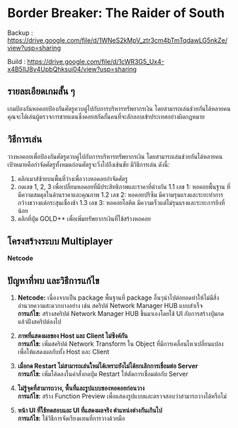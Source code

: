 # Border Breaker: The Raider of South
Backup : https://drive.google.com/file/d/1WNeS2kMpV_ztr3cm4bTmTqdawLG5nkZe/view?usp=sharing                

Build : https://drive.google.com/file/d/1cWR3G5_Ux4-x4B5IlJ8v4UpbQhksui04/view?usp=sharing
## รายละเอียดเกมสั้น ๆ
เกมป้องกันหอคอยป้องกันศัตรูควบคู่ไปกับการบริหารทรัพยากรเงิน โดยสามารถเล่นช่วยกันได้หลายคนคุณจะได้เล่นผู้ตรวจการชายแดนซึ่งคอยสกัดกั้นคนที่จะลักลอบเข้าประเทศอย่างผิดกฏหมาย

## วิธีการเล่น
วางหอคอยเพื่อป้องกันศัตรูควบคู่ไปกับการบริหารทรัพยากรเงิน โดยสามารถเล่นช่วยกันได้หลายคน เป้าหมายคือกำจัดศัตรูทั้งหมดก่อนศัตรูจะวิ่งไปถึงเช้นชัย มีวิธีการเล่น ดังนี้:

1. คลิกเมาส์ซ้ายบนพื้นที่ว่างเพื่อวางหอคอยกำจัดศัตรู
2. กดเลข 1, 2, 3 เพื่อเปลี่ยนหอคอยที่มีประสิทธิภาพและราคาที่ต่างกัน
    1.1 เลข 1: หอคอยพื้นฐาน ที่มีความสมดุลในด้านราคาและคุณภาพ
    1.2 เลข 2: หอคอยปริซึม มีความรุนแรงและระยะทำการกว้างขวางแต่กระสุนเชื่องช้า
    1.3 เลข 3: หอคอยโลหิต มีความเร็วแต่ไม่รุนแรงและระยะการยิงที่น้อย
3. คลิกที่ปุ่ม GOLD++ เพื่อเพิ่มทรัพยากรเงินที่ใช้สร้างหอคอย

## โครงสร้างระบบ Multiplayer

**Netcode**

## ปัญหาที่พบ และวิธีการแก้ไข

1. **Netcode:** เนื่องจากเป็น package พื้นฐานที่ package อื่นๆนำไปต่อยอดทำให้ไม่มีสิ่งอำนวยความสะดวกบางอย่าง เช่น สคริปต์ Network Manager HUB แบบสำเร็จ  
   **การแก้ไข:** สร้างสคริปต์ Network Manager HUB ขึ้นมาเองโดยใช้ UI กับการสร้างปุ่มกดแล้วฝังสคริปต์ลงไป

2. **ภาพที่แสดงผลของ Host และ Client ไม่ซิงค์กัน**  
   **การแก้ไข:** เพิ่มสคริปต์ Network Transform ใน Object ที่มีการเคลื่อนไหวเปลี่ยนแปลงเพื่อให้แสดงผลกับทั้ง Host และ Client

3. **เมื่อกด Restart ไม่สามารถเล่นใหม่ได้เพราะยังไม่ได้ยกเลิกการเชื่อมต่อ Server**  
   **การแก้ไข:** เพิ่มโค้ดลงในคำสั่งกดปุ่ม Restart ให้ตัดการเชื่อมต่อกับ Server

4. **ไม่รู้จุดที่สามารถวาง, พื้นที่และรูปแบบของหอคอยก่อนวาง**  
   **การแก้ไข:** สร้าง Function Preview เพื่อแสดงรูปแบบและตรวจสอบว่าสามารถวางได้หรือไม่

5. **หน้า UI ที่ใช้ทดสอบและ UI ที่แสดงผลจริง ตำแหน่งต่างกันเกินไป**  
   **การแก้ไข:** ใช้วิธีการจัดเรียงแทนที่การวางด้วยมือ
